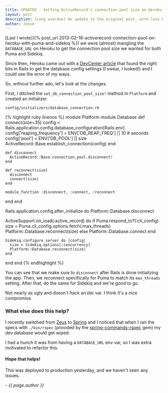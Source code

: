 ```yaml
---
title: UPDATED - Setting ActiveRecord's connection pool size on Heroku with Puma or Sidekiq
layout: post
description: (Long overdue) An update to the original post, with less DATABASE_URL hacking
author: Jesse
---
```


[Last I wrote]({% post_url 2013-02-16-activerecord-connection-pool-on-heroku-with-puma-and-sidekiq %}) we
were (almost) mangling the `DATABASE_URL` on Heroku to get the connection pool size we wanted for both Puma and Sidekiq.

Since then, Heroku came out with a [DevCenter article](https://devcenter.heroku.com/articles/concurrency-and-database-connections#connection-pool)
that found the right bits in Rails to get the database config settings (I swear, I looked!) and I could see the error of my ways.

So, without further ado, let's look at the changes.

First, I ditched the `set_db_connection_pool_size!` method in `Platform` and created an initializer.

`config/initializers/database_connection.rb`

{% highlight ruby linenos %}
module Platform
  module Database
    def connect(size=35)
      config = Rails.application.config.database_configuration[Rails.env]
      config['reaping_frequency'] = ENV['DB_REAP_FREQ'] || 10 # seconds
      config['pool']              = ENV['DB_POOL']      || size
      ActiveRecord::Base.establish_connection(config)
    end

    def disconnect
      ActiveRecord::Base.connection_pool.disconnect!
    end

    def reconnect(size)
      disconnect
      connect(size)
    end

    module_function :disconnect, :connect, :reconnect
  end
end

Rails.application.config.after_initialize do
  Platform::Database.disconnect

  ActiveSupport.on_load(:active_record) do
    if Puma.respond_to?(:cli_config)
      size = Puma.cli_config.options.fetch(:max_threads)
      Platform::Database.reconnect(size)
    else
      Platform::Database.connect
    end

    Sidekiq.configure_server do |config|
      size = Sidekiq.options[:concurrency]
      Platform::Database.reconnect(size)
    end
  end
end
{% endhighlight %}

You can see that we make sure to `disconnect` after Rails is done initializing the app.
Then, we reconnect specifically for Puma to match its `max_threads` setting. After that,
do the same for Sidekiq and we're good to go.

Not nearly as ugly and doesn't hack an `ENV` var. I think it's a nice compromise.

### What else does this help?

I recently switched from [Zeus](https://github.com/burke/zeus) to [Spring](https://github.com/rails/spring) and I noticed that when I ran the specs with `./bin/rspec` (provided by the [spring-commands-rspec](https://github.com/jonleighton/spring-commands-rspec) gem) my dev database would get wiped.

I had a hunch it was from having a `DATABASE_URL` env var, so I was extra motivated to refactor this.

#### Hope that helps!

This was deployed to production yesterday, and we haven't seen any issues.

\- *{{ page.author }}*
